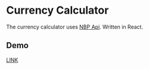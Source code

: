 # Currency Calculator
The currency calculator uses <a href="http://api.nbp.pl/" target="blank">NBP Api</a>. Written in React.

## Demo
<a href="https://lukaszdyszy.github.io/currency-calculator-react/" target="blank">LINK</a>